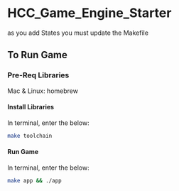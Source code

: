 # HCC_Game_Engine_Starter

as you add States you must update the Makefile

## To Run Game

### Pre-Req Libraries

Mac & Linux: homebrew

#### Install Libraries

In terminal, enter the below:

```bash
make toolchain
```

#### Run Game

In terminal, enter the below:

```bash
make app && ./app
```
